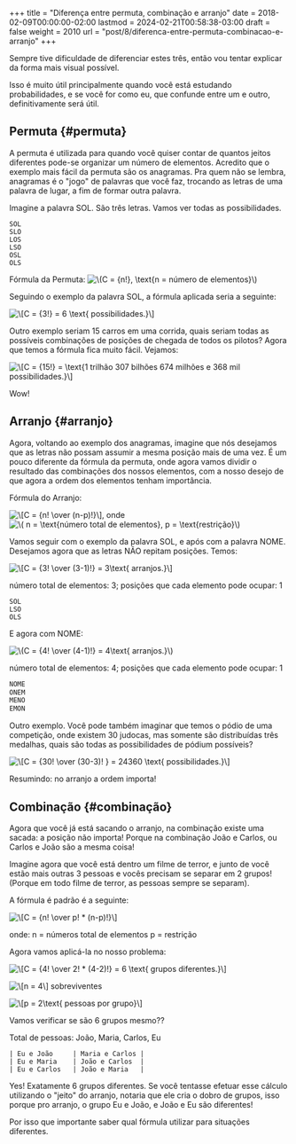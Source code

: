 +++
title = "Diferença entre permuta, combinação e arranjo"
date = 2018-02-09T00:00:00-02:00
lastmod = 2024-02-21T00:58:38-03:00
draft = false
weight = 2010
url = "post/8/diferenca-entre-permuta-combinacao-e-arranjo"
+++

Sempre tive dificuldade de diferenciar estes três, então vou tentar
explicar da forma mais visual possível.

Isso é muito útil principalmente quando você está estudando
probabilidades, e se você for como eu, que confunde entre um e outro,
definitivamente será útil.


## Permuta {#permuta}

A permuta é utilizada para quando você quiser contar de quantos jeitos
diferentes pode-se organizar um número de elementos. Acredito que o
exemplo mais fácil da permuta são os anagramas. Pra quem não se
lembra, anagramas é o "jogo" de palavras que você faz, trocando as
letras de uma palavra de lugar, a fim de formar outra palavra.

Imagine a palavra SOL. São três letras. Vamos ver todas as
possibilidades.

```text
SOL
SLO
LOS
LSO
OSL
OLS
```

Fórmula da Permuta: <img src="/ltximg/posts_aba5f58a0dc8574dc2f29d9d91a09b87f241a1da.svg" alt="\(C = {n!}, \text{n = número de elementos}\)" class="org-svg" />

Seguindo o exemplo da palavra SOL, a fórmula aplicada seria a
seguinte:

<img src="/ltximg/posts_959e2c2bf5243d38acb604d4583e959640774cf2.svg" alt="\[C = {3!} = 6 \text{ possibilidades.}\]" class="org-svg" />

Outro exemplo seriam 15 carros em uma corrida, quais seriam todas as
possíveis combinações de posições de chegada de todos os pilotos?
Agora que temos a fórmula fica muito fácil. Vejamos:

<img src="/ltximg/posts_980dd3617481a9ce614b65248fe8b6de9abf9549.svg" alt="\[C = {15!} = \text{1 trilhão 307 bilhões 674 milhões e 368 mil possibilidades.}\]" class="org-svg" />

Wow!


## Arranjo {#arranjo}

Agora, voltando ao exemplo dos anagramas, imagine que nós desejamos
que as letras não possam assumir a mesma posição mais de uma vez. É um
pouco diferente da fórmula da permuta, onde agora vamos dividir o
resultado das combinações dos nossos elementos, com a nosso desejo de
que agora a ordem dos elementos tenham importância.

Fórmula do Arranjo:

<img src="/ltximg/posts_a2552698d8b60d67cb54814b4205321d19bc9724.svg" alt="\[C = {n! \over (n-p)!}\]" class="org-svg" />, onde <img src="/ltximg/posts_48e1fafad9afab3818cd19e2ff2f0577ca2fe0ac.svg" alt="\( n = \text{número total de elementos}, p = \text{restrição}\)" class="org-svg" />

Vamos seguir com o exemplo da palavra SOL, e após com a palavra
NOME. Desejamos agora que as letras NÃO repitam posições. Temos:

<img src="/ltximg/posts_9bdc09d9ed2c9d23b44f8491450e9d08cdcf5c93.svg" alt="\[C = {3! \over (3-1)!} = 3\text{ arranjos.}\]" class="org-svg" />

número total de elementos: 3;
posições que cada elemento pode ocupar: 1

```text
SOL
LSO
OLS
```

E agora com NOME:

<img src="/ltximg/posts_245246b82b919ef77dfcfaad62232081642cdd07.svg" alt="\(C = {4! \over (4-1)!} = 4\text{ arranjos.}\)" class="org-svg" />

número total de elementos: 4;
posições que cada elemento pode ocupar: 1

```latex
NOME
ONEM
MENO
EMON
```

Outro exemplo. Você pode também imaginar que temos o pódio de uma
competição, onde existem 30 judocas, mas somente são distribuídas três
medalhas, quais são todas as possibilidades de pódium possíveis?

<img src="/ltximg/posts_cff9476805e8ad6d6fbbd8ce662fadd1821b5ea2.svg" alt="\[C = {30! \over (30-3)! } = 24360 \text{ possibilidades.}\]" class="org-svg" />

Resumindo: no arranjo a ordem importa!


## Combinação {#combinação}

Agora que você já está sacando o arranjo, na combinação existe uma
sacada: a posição não importa! Porque na combinação João e Carlos, ou
Carlos e João são a mesma coisa!

Imagine agora que você está dentro um filme de terror, e junto de você
estão mais outras 3 pessoas e vocês precisam se separar em 2 grupos!
(Porque em todo filme de terror, as pessoas sempre se separam).

A fórmula é padrão é a seguinte:

<img src="/ltximg/posts_1eb51f727ea50801be639fa52c637d8c85e6050a.svg" alt="\[C = {n! \over p! * (n-p)!}\]" class="org-svg" />

onde: n = números total de elementos
p = restrição

Agora vamos aplicá-la no nosso problema:

<img src="/ltximg/posts_fe3381471b79ec4e9f8cd075fc121817a0daf49a.svg" alt="\[C = {4! \over 2! * (4-2)!} = 6 \text{ grupos diferentes.}\]" class="org-svg" />

<img src="/ltximg/posts_379a55d17a478f9cf8f897420e355fc4eef9b7a6.svg" alt="\[n = 4\]" class="org-svg" /> sobreviventes

<img src="/ltximg/posts_b66721f9961a6dae998c4a6f6b49e29a27ec8fb2.svg" alt="\[p = 2\text{ pessoas por grupo}\]" class="org-svg" />

Vamos verificar se são 6 grupos mesmo??

Total de pessoas: João, Maria, Carlos, Eu

```text
| Eu e João     | Maria e Carlos |
| Eu e Maria    | João e Carlos  |
| Eu e Carlos   | João e Maria   |
```

Yes! Exatamente 6 grupos diferentes. Se você tentasse efetuar esse
cálculo utilizando o "jeito" do arranjo, notaria que ele cria o dobro
de grupos, isso porque pro arranjo, o grupo Eu e João, e João e Eu são
diferentes!

Por isso que importante saber qual fórmula utilizar para situações diferentes.
